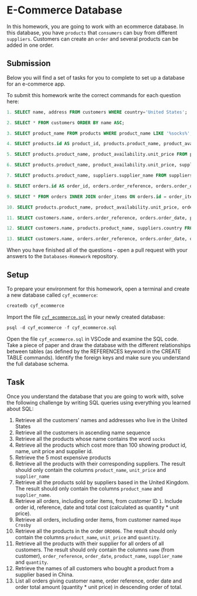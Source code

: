 # E-Commerce Database

In this homework, you are going to work with an ecommerce database. In this database, you have `products` that `consumers` can buy from different `suppliers`. Customers can create an `order` and several products can be added in one order.

## Submission

Below you will find a set of tasks for you to complete to set up a database for an e-commerce app.

To submit this homework write the correct commands for each question here:
```sql
1. SELECT name, address FROM customers WHERE country='United States';

2. SELECT * FROM customers ORDER BY name ASC;

3. SELECT product_name FROM products WHERE product_name LIKE '%socks%';

4. SELECT products.id AS product_id, products.product_name, product_availability.unit_price, product_availability.supp_id FROM products INNER JOIN product_availability ON product_availability.prod_id = products.id WHERE unit_price>100;

5. SELECT products.product_name, product_availability.unit_price FROM products INNER JOIN product_availability ON product_availability.prod_id = products.id ORDER BY product_availability.unit_price DESC LIMIT 5; 

6. SELECT products.product_name, product_availability.unit_price, suppliers.supplier_name FROM product_availability INNER JOIN products ON products.id = product_availability.prod_id INNER JOIN suppliers ON suppliers.id = product_availability.supp_id;

7. SELECT products.product_name, suppliers.supplier_name FROM suppliers INNER JOIN product_availability ON suppliers.id = product_availability.supp_id INNER JOIN products ON products.id = product_availability.prod_id WHERE suppliers.country = 'United Kingdom';

8. SELECT orders.id AS order_id, orders.order_reference, orders.order_date, product_availability.unit_price * order_items.quantity AS total_cost FROM orders INNER JOIN order_items ON orders.id = order_items.order_id INNER JOIN product_availability ON product_availability.prod_id = order_items.product_id WHERE orders.customer_id = 1;

9. SELECT * FROM orders INNER JOIN order_items ON orders.id = order_items.order_id INNER JOIN customers ON customers.id = orders.customer_id WHERE customers.name = 'Hope Crosby';

10. SELECT products.product_name, product_availability.unit_price, order_items.quantity FROM orders INNER JOIN order_items ON orders.id = order_items.order_id INNER JOIN product_availability ON product_availability.prod_id = order_items.product_id INNER JOIN products ON products.id = product_availability.prod_id WHERE orders.order_reference = 'ORD006';

11. SELECT customers.name, orders.order_reference, orders.order_date, products.product_name, suppliers.supplier_name, order_items.quantity FROM products INNER JOIN order_items ON products.id = order_items.product_id INNER JOIN suppliers ON suppliers.id = order_items.supplier_id INNER JOIN orders ON order_items.order_id = orders.id INNER JOIN customers ON customers.id = orders.customer_id;

12. SELECT customers.name, products.product_name, suppliers.country FROM customers INNER JOIN orders ON customers.id = orders.customer_id INNER JOIN order_items ON orders.id = order_items.order_id INNER JOIN suppliers ON suppliers.id = order_items.supplier_id INNER JOIN products ON products.id = order_items.product_id WHERE suppliers.country ='China';

13. SELECT customers.name, orders.order_reference, orders.order_date, order_items.quantity * product_availability.unit_price AS total_amount FROM customers INNER JOIN orders ON customers.id = orders.customer_id INNER JOIN order_items ON order_items.order_id = orders.id INNER JOIN product_availability ON product_availability.prod_id = order_items.product_id ORDER BY total_amount DESC;

```

When you have finished all of the questions - open a pull request with your answers to the `Databases-Homework` repository.

## Setup

To prepare your environment for this homework, open a terminal and create a new database called `cyf_ecommerce`:

```sql
createdb cyf_ecommerce
```

Import the file [`cyf_ecommerce.sql`](./cyf_ecommerce.sql) in your newly created database:

```sql
psql -d cyf_ecommerce -f cyf_ecommerce.sql
```

Open the file `cyf_ecommerce.sql` in VSCode and examine the SQL code. Take a piece of paper and draw the database with the different relationships between tables (as defined by the REFERENCES keyword in the CREATE TABLE commands). Identify the foreign keys and make sure you understand the full database schema.

## Task

Once you understand the database that you are going to work with, solve the following challenge by writing SQL queries using everything you learned about SQL:

1. Retrieve all the customers' names and addresses who live in the United States
2. Retrieve all the customers in ascending name sequence
3. Retrieve all the products whose name contains the word `socks`
4. Retrieve all the products which cost more than 100 showing product id, name, unit price and supplier id.
5. Retrieve the 5 most expensive products
6. Retrieve all the products with their corresponding suppliers. The result should only contain the columns `product_name`, `unit_price` and `supplier_name`
7. Retrieve all the products sold by suppliers based in the United Kingdom. The result should only contain the columns `product_name` and `supplier_name`.
8. Retrieve all orders, including order items, from customer ID `1`. Include order id, reference, date and total cost (calculated as quantity * unit price).
9. Retrieve all orders, including order items, from customer named `Hope Crosby`
10. Retrieve all the products in the order `ORD006`. The result should only contain the columns `product_name`, `unit_price` and `quantity`.
11. Retrieve all the products with their supplier for all orders of all customers. The result should only contain the columns `name` (from customer), `order_reference`, `order_date`, `product_name`, `supplier_name` and `quantity`.
12. Retrieve the names of all customers who bought a product from a supplier based in China.
13. List all orders giving customer name, order reference, order date and order total amount (quantity * unit price) in descending order of total.

